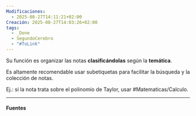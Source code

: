 ```yaml
---
Modificaciones:
  - 2025-08-27T14:11:21+02:00
Creación: 2025-08-27T14:03:26+02:00
tags:
  - _Done
  - SegundoCerebro
  - "#ToLink"
---
```

Su función es organizar las notas **clasificándolas** según la **temática**.

Es altamente recomendable usar subetiquetas para facilitar la búsqueda y la colección de notas.

Ej.: si la nota trata sobre el polinomio de Taylor, usar \#Matematicas/Calculo.

---
#### Fuentes
